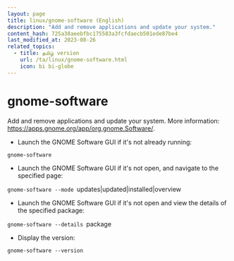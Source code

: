 ```yaml
---
layout: page
title: linux/gnome-software (English)
description: "Add and remove applications and update your system."
content_hash: 725a38aeebfbc175583a3fcfdaecb501ede87be4
last_modified_at: 2023-08-26
related_topics:
  - title: தமிழ் version
    url: /ta/linux/gnome-software.html
    icon: bi bi-globe
---
```

# gnome-software

Add and remove applications and update your system.
More information: <https://apps.gnome.org/app/org.gnome.Software/>.

- Launch the GNOME Software GUI if it's not already running:

`gnome-software`

- Launch the GNOME Software GUI if it's not open, and navigate to the specified page:

`gnome-software --mode `<span class="tldr-var badge badge-pill bg-dark-lm bg-white-dm text-white-lm text-dark-dm font-weight-bold">updates|updated|installed|overview</span>

- Launch the GNOME Software GUI if it's not open and view the details of the specified package:

`gnome-software --details `<span class="tldr-var badge badge-pill bg-dark-lm bg-white-dm text-white-lm text-dark-dm font-weight-bold">package</span>

- Display the version:

`gnome-software --version`
